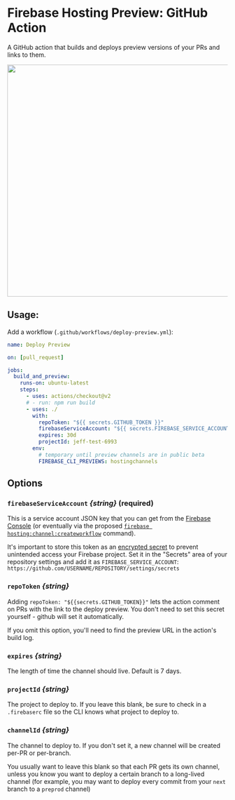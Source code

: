 # Firebase Hosting Preview: GitHub Action

A GitHub action that builds and deploys preview versions of your PRs and links
to them.

<img width="529" src="https://i.imgur.com/Mj3C2eg.png">

## Usage:

Add a workflow (`.github/workflows/deploy-preview.yml`):

```yaml
name: Deploy Preview

on: [pull_request]

jobs:
  build_and_preview:
    runs-on: ubuntu-latest
    steps:
      - uses: actions/checkout@v2
      # - run: npm run build
      - uses: ./
        with:
          repoToken: "${{ secrets.GITHUB_TOKEN }}"
          firebaseServiceAccount: "${{ secrets.FIREBASE_SERVICE_ACCOUNT }}"
          expires: 30d
          projectId: jeff-test-6993
        env:
          # temporary until preview channels are in public beta
          FIREBASE_CLI_PREVIEWS: hostingchannels
```

## Options

### `firebaseServiceAccount` _{string}_ (required)

This is a service account JSON key that you can get from the
[Firebase Console](https://firebase.google.com/project/_/settings/serviceaccounts/adminsdk)
(or eventually via the proposed
[`firebase hosting:channel:createworkflow`](https://github.com/FirebasePrivate/firebase-tools/pull/564)
command).

It's important to store this token as an
[encrypted secret](https://help.github.com/en/actions/configuring-and-managing-workflows/creating-and-storing-encrypted-secrets)
to prevent unintended access your Firebase project. Set it in the "Secrets" area
of your repository settings and add it as `FIREBASE_SERVICE_ACCOUNT`:
`https://github.com/USERNAME/REPOSITORY/settings/secrets`

### `repoToken` _{string}_

Adding `repoToken: "${{secrets.GITHUB_TOKEN}}"` lets the action comment on PRs
with the link to the deploy preview. You don't need to set this secret
yourself - github will set it automatically.

If you omit this option, you'll need to find the preview URL in the action's
build log.

### `expires` _{string}_

The length of time the channel should live. Default is 7 days.

### `projectId` _{string}_

The project to deploy to. If you leave this blank, be sure to check in a
`.firebaserc` file so the CLI knows what project to deploy to.

### `channelId` _{string}_

The channel to deploy to. If you don't set it, a new channel will be created
per-PR or per-branch.

You usually want to leave this blank so that each PR gets its own channel,
unless you know you want to deploy a certain branch to a long-lived channel (for
example, you may want to deploy every commit from your `next` branch to a
`preprod` channel)
